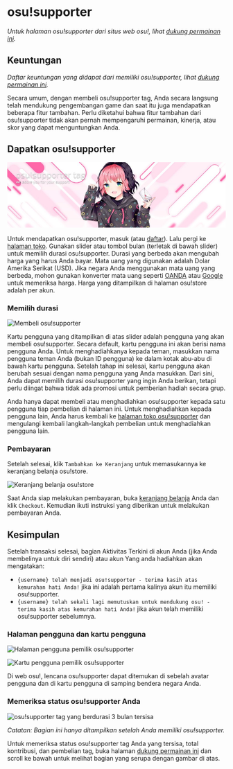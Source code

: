 # osu!supporter

*Untuk halaman osu!supporter dari situs web osu!, lihat [dukung permainan ini](/home/support).*

## Keuntungan

*Daftar keuntungan yang didapat dari memiliki osu!supporter, lihat [dukung permainan ini](/home/support).*

Secara umum, dengan membeli osu!supporter tag, Anda secara langsung telah mendukung pengembangan game dan saat itu juga mendapatkan beberapa fitur tambahan. Perlu diketahui bahwa fitur tambahan dari osu!supporter tidak akan pernah mempengaruhi permainan, kinerja, atau skor yang dapat menguntungkan Anda.

## Dapatkan osu!supporter

![Spanduk produk osu!supporter](img/store-product.jpg "Spanduk produk osu!supporter dari osu!store")

Untuk mendapatkan osu!supporter, masuk (atau [daftar](/wiki/sign_up)). Lalu pergi ke [halaman toko](/store/products/supporter-tag). Gunakan slider atau tombol bulan (terletak di bawah slider) untuk memilih durasi osu!supporter. Durasi yang berbeda akan mengubah harga yang harus Anda bayar. Mata uang yang digunakan adalah Dolar Amerika Serikat (USD). Jika negara Anda menggunakan mata uang yang berbeda, mohon gunakan konverter mata uang seperti [OANDA](https://www.oanda.com/currency/converter/) atau [Google](https://www.google.com/search?q=usd+exchange+rate) untuk memeriksa harga. Harga yang ditampilkan di halaman osu!store adalah per akun.

### Memilih durasi

![Membeli osu!supporter](img/selecting-duration.jpg "Memilih pengguna dan durasi untuk osu!supporter")

Kartu pengguna yang ditampilkan di atas slider adalah pengguna yang akan membeli osu!supporter. Secara default, kartu pengguna ini akan berisi nama pengguna Anda. Untuk menghadiahkanya kepada teman, masukkan nama pengguna teman Anda (bukan ID pengguna) ke dalam kotak abu-abu di bawah kartu pengguna. Setelah tahap ini selesai, kartu pengguna akan berubah sesuai dengan nama pengguna yang Anda masukkan. Dari sini, Anda dapat memilih durasi osu!supporter yang ingin Anda berikan, tetapi perlu diingat bahwa tidak ada promosi untuk pemberian hadiah secara grup.

Anda hanya dapat membeli atau menghadiahkan osu!supporter kepada satu pengguna tiap pembelian di halaman ini. Untuk menghadiahkan kepada pengguna lain, Anda harus kembali ke [halaman toko osu!supporter](/store/products/supporter-tag) dan mengulangi kembali langkah-langkah pembelian untuk menghadiahkan pengguna lain.

### Pembayaran

Setelah selesai, klik `Tambahkan ke Keranjang` untuk memasukannya ke keranjang belanja osu!store.

![Keranjang belanja osu!store](img/shopping-cart.jpg "Keranjang belanja osu!store beserta osu!supporter untuk flyte")

Saat Anda siap melakukan pembayaran, buka [keranjang belanja](/store/cart) Anda dan klik `Checkout`. Kemudian ikuti instruksi yang diberikan untuk melakukan pembayaran Anda.

## Kesimpulan

Setelah transaksi selesai, bagian Aktivitas Terkini di akun Anda (jika Anda membelinya untuk diri sendiri) atau akun Yang anda hadiahkan akan mengatakan:

- `{username} telah menjadi osu!supporter - terima kasih atas kemurahan hati Anda!` jika ini adalah pertama kalinya akun itu memiliki osu!supporter.
- `{username} telah sekali lagi memutuskan untuk mendukung osu! - terima kasih atas kemurahan hati Anda!` jika akun telah memiliki osu!supporter sebelumnya.

### Halaman pengguna dan kartu pengguna

![Halaman pengguna pemilik osu!supporter](img/userpage.jpg "Halaman pengguna pemilik osu!supporter")

![Kartu pengguna pemilik osu!supporter](img/usercard.png "Kartu pengguna pemilik osu!supporter")

Di web osu!, lencana osu!supporter dapat ditemukan di sebelah avatar pengguna dan di kartu pengguna di samping bendera negara Anda.

### Memeriksa status osu!supporter Anda

![osu!supporter tag yang berdurasi 3 bulan tersisa](img/status.jpg "Tiga bulan tersisa dari osu!supporter tag")

*Catatan: Bagian ini hanya ditampilkan setelah Anda memiliki osu!supporter.*

Untuk memeriksa status osu!supporter tag Anda yang tersisa, total kontribusi, dan pembelian tag, buka halaman [dukung permainan ini](/home/support) dan scroll ke bawah untuk melihat bagian yang serupa dengan gambar di atas.
